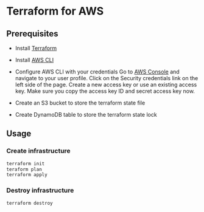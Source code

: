 # Terraform for AWS

## Prerequisites

- Install [Terraform](https://www.terraform.io/downloads.html)
- Install [AWS CLI](https://docs.aws.amazon.com/cli/latest/userguide/getting-started-install.html)
- Configure AWS CLI with your credentials
Go to [AWS Console](https://console.aws.amazon.com/) and navigate to your user profile. Click on the Security credentials link on the left side of the page. Create a new access key or use an existing access key. Make sure you copy the access key ID and secret access key now.

- Create an S3 bucket to store the terraform state file
- Create DynamoDB table to store the terraform state lock

## Usage

### Create infrastructure

```bash
terraform init
teraform plan
terraform apply
```

### Destroy infrastructure

```bash
terraform destroy
```
